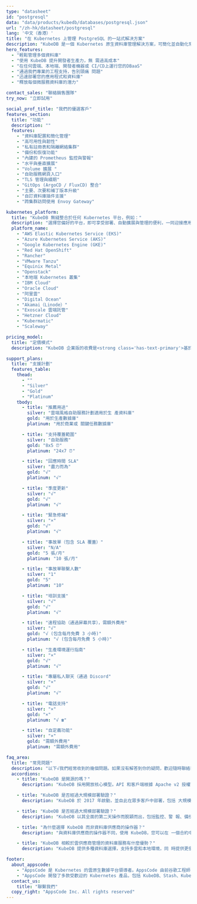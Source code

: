 ```yaml
---
type: "datasheet"
id: "postgresql"
data: "data/products/kubedb/databases/postgresql.json"
url: "/zh-hk/datasheet/postgresql"
lang: '中文（香港）'
title: "在 Kubernetes 上管理 PostgreSQL 的一站式解决方案"
description: "KubeDB 是一個 Kubernetes 原生資料庫管理解決方案，可簡化並自動化常規 資料庫任務，例如在任何私有和公共雲端上，為各種流行的資料庫提供配置、 監控、升級、修補、擴展、volume擴展、備份、恢復、故障檢測和修復。"
hero_features:
  - "輕鬆管理多個資料庫"
  - "使用 KubeDB 提升開發者生產力，無 需過高成本"
  - "在任何雲端、本地端、開發者機器或 CI/CD上運行您的DBaaS"
  - "通過我們專業的工程支持，告別頭痛 問題"
  - "迅速部署您的應用程式和資料庫"
  - "釋放每個微服務資料庫的潛力"

contact_sales: "聯絡銷售團隊"
try_now: "立即試用"

social_prof_title: "我們的優選客戶"
features_section:
  title: "功能"
  description: ""
  features:
    - "資料庫配置和簡化管理"
    - "高可用性與韌性"
    - "私有註冊表和隔離網絡集群"
    - "備份和恢復功能"
    - "內建的 Prometheus 監控與警報"
    - "水平與垂直擴展"
    - "Volume 擴展 "
    - "自助服務網頁入口"
    - "TLS 管理與續期"
    - "GitOps (ArgoCD / FluxCD) 整合"
    - "主要、次要和補丁版本升級"
    - "自訂資料庫插件支援"
    - "跨集群訪問使用 Envoy Gateway"

kubernetes_platform:
  title: "KubeDB 無縫整合於任何 Kubernetes 平台，例如："
  description: "選擇您偏好的平台，即可享受部署、自動擴展與管理的便利，一同迎接應用部署的未來。"
  platform_name:
    - "AWS Elastic Kubernetes Service (EKS)"
    - "Azure Kubernetes Service (AKS)"
    - "Google Kubernetes Engine (GKE)"
    - "Red Hat OpenShift"
    - "Rancher"
    - "VMware Tanzu"
    - "Equinix Metal"
    - "Openstack"
    - "本地端 Kubernetes 叢集"
    - "IBM Cloud"
    - "Oracle Cloud"
    - "阿里雲"
    - "Digital Ocean"
    - "Akamai（Linode）"
    - "Exoscale 雲端託管"
    - "Hetzner Cloud"
    - "Kubermatic"
    - "Scaleway"

pricing_model:
  title: "定價模式"
  description: "KubeDB 企業版的收費是<strong class='has-text-primary'>基於 KubeDB 管理的資料庫容器所設定的內存限制（而不是 Kubernetes 工作節點的內存）。</strong> 例如，三個副 本的PostgreSQL 每個有 8 GB RAM 將計算為 24GB 的內存用於計費。"

support_plans:
  title: "支援計劃"
  features_table:
    thead:
      - ""
      - "Silver"
      - "Gold"
      - "Platinum"
    tbody:
      - title: "推薦用途"
        silver: "雲端風格自助服務計劃適用於生 產資料庫"
        gold: "用於生產數據庫"
        platinum: "用於商業或 關鍵任務數據庫"

      - title: "支持覆蓋範圍"
        silver: "自助服務"
        gold: "8x5 ⏰"
        platinum: "24x7 ⏰"

      - title: "回應時間 SLA"
        silver: "盡力而為"
        gold: "√"
        platinum: "√"

      - title: "季度更新"
        silver: "√"
        gold: "√"
        platinum: "√"

      - title: "緊急修補"
        silver: "×"
        gold: "√"
        platinum: "√"

      - title: "事故單（包含 SLA 覆蓋）"
        silver: "N/A"
        gold: "5 張/月"
        platinum: "10 張/月"

      - title: "事故單聯繫人數"
        silver: "1"
        gold: "5"
        platinum: "10"

      - title: "培訓支援"
        silver: "√"
        gold: "√"
        platinum: "√"

      - title: "遠程協助（通過屏幕共享），需額外費用"
        silver: "√"
        gold: "√ (包含每月免費 3 小時)"
        platinum: "√ (包含每月免費 5 小時)"

      - title: "生產環境運行指南"
        silver: "×"
        gold: "√"
        platinum: "√"

      - title: "專屬私人聊天（通過 Discord"
        silver: "×"
        gold: "√"
        platinum: "√"

      - title: "電話支持"
        silver: "×"
        gold: "×"
        platinum: "√ ☎"

      - title: "自定義功能"
        silver: "×"
        gold: "需額外費用"
        platinum: "需額外費用"

faq_area:
  title: "常見問題"
  description: "以下√我們經常收到的幾個問題。如果沒有解答到你的疑問，歡迎隨時聯絡我們。"
  accordions:
    - title: "KubeDB 是開源的嗎？"
      description: "KubeDB 採用開放核心模型。API 和客戶端根據 Apache v2 授權可用於與客戶端項目的整合。"

    - title: "KubeDB 是否經過大規模部署驗證？"
      description: "KubeDB 於 2017 年啟動，並自此在眾多客戶中部署，包括 大規模部署。"

    - title: "KubeDB 是否經過大規模部署驗證？"
      description: "KubeDB 以其全面的第二天操作而脫穎而出，包括監控、警 報、備份/恢復、版本升級和擴展功能。"

    - title: "為什麼選擇 KubeDB 而非資料庫供應商的操作器？"
      description: "與資料庫供應商的操作器不同，使用 KubeDB，您可以在 一個合約中方便地滿足所有資料庫需求，並且所需的工作 量最小化。"

    - title: "KubeDB 相較於雲供應商管理的資料庫服務有什麼優勢？"
      description: "KubeDB 提供多種資料庫選擇，支持多雲和本地環境，同 時提供更便宜/具成本效益的解決方案。"

footer:
  about_appscode: 
    - "AppsCode 是 Kubernetes 的雲原生數據平台領導者。AppsCode 由前谷歌工程師 Tamal Saha 於 2016 年成立。"
    - "AppsCode 開發了多款受歡迎的 Kubernetes 產品，包括 KubeDB、Stash、KubeVault 和Voyager。AppsCode 的總部位於美國內華達州拉斯維加斯，工程辦公室則位於孟加拉 達卡"
  contact_us:
    title: "聯繫我們"
  copy_right: "AppsCode Inc. All rights reserved"
---
```

